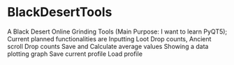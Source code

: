 # BlackDesertTools
A Black Desert Online Grinding Tools (Main Purpose: I want to learn PyQT5); 
Current planned functionalities are 
  Inputting Loot Drop counts, Ancient scroll Drop counts 
  Save and Calculate average values 
  Showing a data plotting graph
  Save current profile
  Load profile
